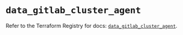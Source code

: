 # `data_gitlab_cluster_agent`

Refer to the Terraform Registry for docs: [`data_gitlab_cluster_agent`](https://registry.terraform.io/providers/gitlabhq/gitlab/18.1.0/docs/data-sources/cluster_agent).
